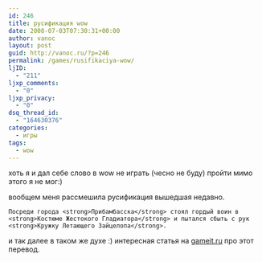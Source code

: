 ```yaml
---
id: 246
title: русификация wow
date: 2008-07-03T07:30:31+00:00
author: vanoc
layout: post
guid: http://vanoc.ru/?p=246
permalink: /games/rusifikaciya-wow/
ljID:
  - "211"
ljxp_comments:
  - "0"
ljxp_privacy:
  - "0"
dsq_thread_id:
  - "164630376"
categories:
  - игры
tags:
  - wow
---
```

хоть я и дал себе слово в wow не играть (чесно не буду) пройти мимо этого я не мог:)

вообщем меня рассмешила русификация вышедшая недавно.
  
`Посреди города <strong>Прибамбасска</strong> стоял гордый воин в <strong>Костюме Жестокого Гладиатора</strong> и пытался сбыть с рук <strong>Кружку Летающего Зайцелопа</strong>.`
  
и так далее в таком же духе :) интересная статья на [gameit.ru](http://gameit.ru/entry/russian_wow.html) про этот перевод.